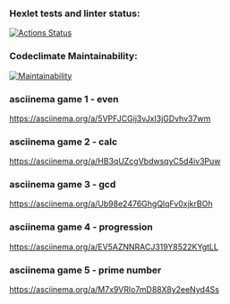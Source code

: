 ### Hexlet tests and linter status:
[![Actions Status](https://github.com/Deln0r/python-project-49/workflows/hexlet-check/badge.svg)](https://github.com/Deln0r/python-project-49/actions)
### Codeclimate Maintainability:
[![Maintainability](https://api.codeclimate.com/v1/badges/f0e79d67a1916cf0fb18/maintainability)](https://codeclimate.com/github/Deln0r/python-project-49/maintainability)
### asciinema game 1 - even
https://asciinema.org/a/5VPFJCGij3vJxI3jGDvhv37wm
### asciinema game 2 - calc
https://asciinema.org/a/HB3qUZcgVbdwsqyC5d4iv3Puw
### asciinema game 3 - gcd
https://asciinema.org/a/Ub98e2476GhgQlqFv0xjkrBOh
### asciinema game 4 - progression
https://asciinema.org/a/EV5AZNNRACJ319Y8522KYgtLL
### asciinema game 5 - prime number
https://asciinema.org/a/M7x9VRlo7mD88X8y2eeNyd4Ss